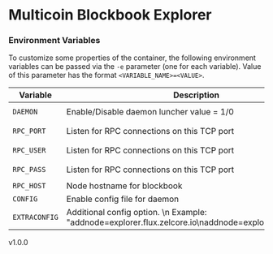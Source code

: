 # Multicoin Blockbook Explorer
### Environment Variables

To customize some properties of the container, the following environment
variables can be passed via the `-e` parameter (one for each variable).  Value
of this parameter has the format `<VARIABLE_NAME>=<VALUE>`.

| Variable       | Description                                  | Required   | Default |
|----------------|----------------------------------------------|------------|---------|
|`DAEMON`| Enable/Disable daemon luncher value = 1/0  | `NO` | `1 (ENABLED)` | 
|`RPC_PORT`| Listen for RPC connections on this TCP port | `YES when DAEMON=1` | `(unset)` |
|`RPC_USER`| Listen for RPC connections on this TCP port | `YES when DAEMON=1` | `user` |
|`RPC_PASS`| Listen for RPC connections on this TCP port | `YES when DAEMON=1` | `pass` |
|`RPC_HOST`| Node hostname for blockbook | `YES` | `localhost` |
|`CONFIG`| Enable config file for daemon | `NO` | `1` |
|`EXTRACONFIG`| Additional config option. \n Example: "addnode=explorer.flux.zelcore.io\naddnode=explorer.runonflux.io" | `NO` | `(unset)` |


v1.0.0
